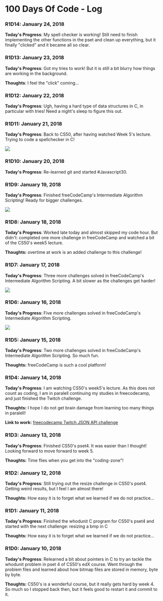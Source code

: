 # 100 Days Of Code - Log

### R1D14: January 24, 2018

**Today's Progress**: My spell checker is working! Still need to finish implementing the other functions in the pset and clean up everything, but it finally "clicked" and it became all so clear.

### R1D13: January 23, 2018

**Today's Progress**: Got my tries to work! But it is still a bit blurry how things are working in the background.

**Thoughts**: I feel the "click" coming...

### R1D12: January 22, 2018

**Today's Progress**: Ugh, having a hard type of data structures in C, in particular with tries! Need a night's sleep to figure this out.

### R1D11: January 21, 2018

**Today's Progress**: Back to CS50, after having watched Week 5's lecture. Trying to code a spellchecker in C!

![](https://image.prntscr.com/image/eQoyS1sQTl2VFGcJMKEoRA.png)

### R1D10: January 20, 2018

**Today's Progress**: Re-learned git and started #Javascript30.

### R1D9: January 19, 2018

**Today's Progress**: Finished freeCodeCamp's Intermediate Algorithm Scripting! Ready for bigger challenges.

![](https://image.prntscr.com/image/V9dyRNSeTMmXHr6yPlGGFQ.png)

### R1D8: January 18, 2018

**Today's Progress**: Worked late today and almost skipped my code hour. But didn't: completed one more challenge in freeCodeCamp and watched a bit of the CS50's week5 lecture.

**Thoughts:** overtime at work is an added challenge to this challenge!

### R1D7: January 17, 2018

**Today's Progress**: Three more challenges solved in freeCodeCamp's Intermediate Algorithm Scripting. A bit slower as the challenges get harder!

![](https://image.prntscr.com/image/dV5vCbY7RTGwv0U2QKWvbg.png)


### R1D6: January 16, 2018

**Today's Progress**: Five more challenges solved in freeCodeCamp's Intermediate Algorithm Scripting. 

![](https://image.prntscr.com/image/94Yfm4CnT7SxYZ6PVNh6iw.png)

### R1D5: January 15, 2018

**Today's Progress**: Two more challenges solved in freeCodeCamp's Intermediate Algorithm Scripting. So much fun.

**Thoughts:** freeCodeCamp is such a cool platform!

<!---
**Link to work:** [Calculator App](http://www.example.com)
-->

### R1D4: January 14, 2018

**Today's Progress**: I am watching CS50's week5's lecture. As this does not count as coding, I am in paralell continuing my studies in freecodecamp, and just finished the Twitch challenge. 

**Thoughts:** I hope I do not get brain damage from learning too many things in paralell!

**Link to work:** [freecodecamp Twitch JSON API challenge](https://codepen.io/danroc/live/qPXaJZ)

### R1D3: January 13, 2018

**Today's Progress**: Finished CS50's pset4. It was easier than I thought! Looking forward to move forward to week 5.

**Thoughts:** Time flies when you get into the "coding-zone"!

<!---
**Link to work:** [Calculator App](http://www.example.com)
-->

### R1D2: January 12, 2018

**Today's Progress**: Still trying out the resize challenge in CS50's pset4. Getting weird results, but I feel I am almost there! 

**Thoughts:** How easy it is to forget what we learned if we do not practice...

<!---
**Link to work:** [Calculator App](http://www.example.com)
-->

### R1D1: January 11, 2018

**Today's Progress**: Finished the whodunit C program for CS50's pset4 and started with the next challenge: resizing a bmp in C

**Thoughts:** How easy it is to forget what we learned if we do not practice...

<!---
**Link to work:** [Calculator App](http://www.example.com)
-->

### R1D0: January 10, 2018

**Today's Progress**: Relearned a bit about pointers in C to try an tackle the whodunit problem in pset 4 of CS50's edX course. Went through the problem files and learned about how bitmap files are stored in memory, byte by byte.

**Thoughts:** CS50's is a wonderful course, but it really gets hard by week 4. So much so I stopped back then, but it feels good to restart it and commit to it.

<!---
**Link to work:** [Calculator App](http://www.example.com)
-->
